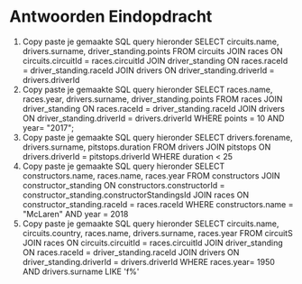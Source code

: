 # Antwoorden Eindopdracht

1. Copy paste je gemaakte SQL query hieronder
   SELECT circuits.name, drivers.surname, driver_standing.points FROM circuits JOIN races ON circuits.circuitId = races.circuitId JOIN driver_standing ON races.raceId = driver_standing.raceId JOIN drivers ON driver_standing.driverId = drivers.driverId
2. Copy paste je gemaakte SQL query hieronder
   SELECT races.name, races.year, drivers.surname, driver_standing.points FROM races
   JOIN driver_standing
   ON races.raceId = driver_standing.raceId
   JOIN drivers
   ON driver_standing.driverId = drivers.driverId WHERE points = 10 AND year= "2017";
3. Copy paste je gemaakte SQL query hieronder
   SELECT drivers.forename, drivers.surname, pitstops.duration FROM drivers JOIN pitstops ON drivers.driverId = pitstops.driverId WHERE duration < 25
4. Copy paste je gemaakte SQL query hieronder
   SELECT constructors.name, races.name, races.year FROM constructors JOIN constructor_standing ON constructors.constructorId = constructor_standing.constructorStandingsId JOIN races ON constructor_standing.raceId = races.raceId WHERE constructors.name = "McLaren" AND year = 2018
5. Copy paste je gemaakte SQL query hieronder
   SELECT circuits.name, circuits.country, races.name, drivers.surname, races.year FROM circuitS JOIN races ON circuits.circuitId = races.circuitId JOIN driver_standing ON races.raceId = driver_standing.raceId JOIN drivers ON driver_standing.driverId = drivers.driverId WHERE races.year= 1950 AND drivers.surname LIKE 'f%'
